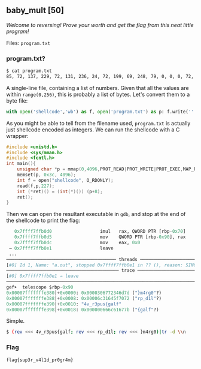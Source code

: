 ## baby_mult [50]
*Welcome to reversing! Prove your worth and get the flag from this neat little program!*

Files: `program.txt`

### program.txt?
```sh
$ cat program.txt
85, 72, 137, 229, 72, 131, 236, 24, 72, 199, 69, 248, 79, 0, 0, 0, 72, 184, 21, 79, 231, 75, 1, 0, 0, 0, 72, 137, 69, 240, 72, 199, 69, 232, 4, 0, 0, 0, 72, 199, 69, 224, 3, 0, 0, 0, 72, 199, 69, 216, 19, 0, 0, 0, 72, 199, 69, 208, 21, 1, 0, 0, 72, 184, 97, 91, 100, 75, 207, 119, 0, 0, 72, 137, 69, 200, 72, 199, 69, 192, 2, 0, 0, 0, 72, 199, 69, 184, 17, 0, 0, 0, 72, 199, 69, 176, 193, 33, 0, 0, 72, 199, 69, 168, 233, 101, 34, 24, 72, 199, 69, 160, 51, 8, 0, 0, 72, 199, 69, 152, 171, 10, 0, 0, 72, 199, 69, 144, 173, 170, 141, 0, 72, 139, 69, 248, 72, 15, 175, 69, 240, 72, 137, 69, 136, 72, 139, 69, 232, 72, 15, 175, 69, 224, 72, 15, 175, 69, 216, 72, 15, 175, 69, 208, 72, 15, 175, 69, 200, 72, 137, 69, 128, 72, 139, 69, 192, 72, 15, 175, 69, 184, 72, 15, 175, 69, 176, 72, 15, 175, 69, 168, 72, 137, 133, 120, 255, 255, 255, 72, 139, 69, 160, 72, 15, 175, 69, 152, 72, 15, 175, 69, 144, 72, 137, 133, 112, 255, 255, 255, 184, 0, 0, 0, 0, 201
```
A single-line file, containing a list of numbers. Given that all the values are within `range(0,256)`, this is probably a list of bytes. Let's convert them to a byte file:
```python
with open('shellcode','wb') as f, open('program.txt') as p: f.write(''.join(map(lambda s:chr(int(s)),p.read().split(', '))))
```
As you might be able to tell from the filename used, `program.txt` is actually just shellcode encoded as integers. We can run the shellcode with a C wrapper:
```c
#include <unistd.h>
#include <sys/mman.h>
#include <fcntl.h>
int main(){
    unsigned char *p = mmap(0,4096,PROT_READ|PROT_WRITE|PROT_EXEC,MAP_PRIVATE|MAP_ANON,-1,0);
    memset(p, 0x3c, 4096);
    int f = open("shellcode", O_RDONLY);
    read(f,p,227);
    int (*ret)() = (int(*)()) (p+8);
    ret();
}
```
Then we can open the resultant executable in `gdb`, and stop at the end of the shellcode to print the flag:
```python
   0x7ffff7ffb0d0                  imul   rax, QWORD PTR [rbp-0x70]
   0x7ffff7ffb0d5                  mov    QWORD PTR [rbp-0x90], rax
   0x7ffff7ffb0dc                  mov    eax, 0x0
 → 0x7ffff7ffb0e1                  leave
 ...
───────────────────────────────────────── threads ──────────────────────────────────────────
[#0] Id 1, Name: "a.out", stopped 0x7ffff7ffb0e1 in ?? (), reason: SINGLE STEP
────────────────────────────────────────── trace ───────────────────────────────────────────
[#0] 0x7ffff7ffb0e1 → leave
────────────────────────────────────────────────────────────────────────────────────────────
gef➤  telescope $rbp-0x90
0x00007fffffffe380│+0x0000: 0x0000306772346d7d ("}m4rg0"?)
0x00007fffffffe388│+0x0008: 0x00006c31645f7072 ("rp_d1l"?)
0x00007fffffffe390│+0x0010: "4v_r3pus{galf"
0x00007fffffffe398│+0x0018: 0x000000666c61677b ("{galf"?)
```
Simple.
```bash
$ (rev <<< 4v_r3pus{galf; rev <<< rp_d1l; rev <<< }m4rg0)|tr -d \\n
```
### Flag
`flag{sup3r_v4l1d_pr0gr4m}`